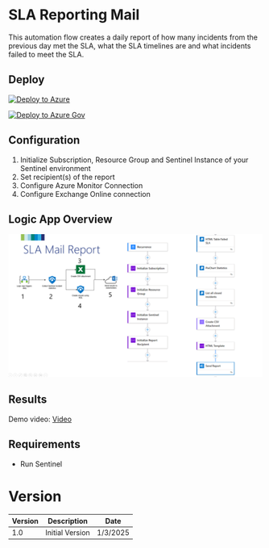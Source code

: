 # SLA Reporting Mail
This automation flow creates a daily report of how many incidents from the previous day met the SLA, what the SLA timelines are and what incidents failed to meet the SLA.

## Deploy
[![Deploy to Azure](https://aka.ms/deploytoazurebutton)](https://portal.azure.com/#create/Microsoft.Template/uri/https%3A%2F%2Fraw.githubusercontent.com%2FBert-JanP%2FSentinel-Automation%2Fmain%2FReport%2520New%2520Actions%2Fazuredeploy.json)

[![Deploy to Azure Gov](https://aka.ms/deploytoazuregovbutton)](https://portal.azure.com/#create/Microsoft.Template/uri/https%3A%2F%2Fraw.githubusercontent.com%2FBert-JanP%2FSentinel-Automation%2Fmain%2FReport%2520New%2520Actions%2Fazuredeploy.json)

## Configuration
1. Initialize Subscription, Resource Group and Sentinel Instance of your Sentinel environment
2. Set recipient(s) of the report
3. Configure Azure Monitor Connection
4. Configure Exchange Online connection

## Logic App Overview
![Alt text](./Images/LogicApp.png)

## Results

Demo video: [Video](./Images/SLA%20Reporting%20Mail.mp4)

## Requirements
- Run Sentinel

# Version
| Version | Description | Date |
| ------- | ---------- | ----- |
| 1.0 | Initial Version | 1/3/2025 |